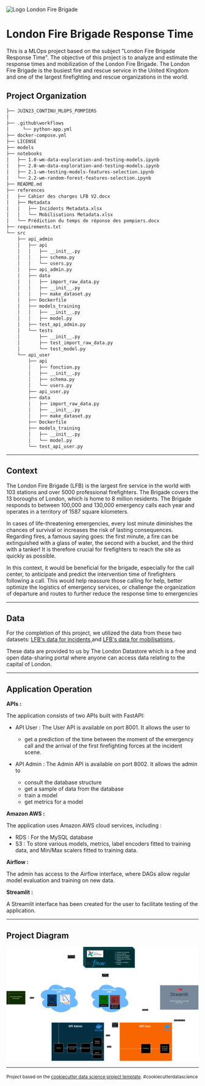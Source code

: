 ![Logo London Fire Brigade](https://upload.wikimedia.org/wikipedia/en/thumb/9/92/London_Fire_Brigade_logo.svg/1200px-London_Fire_Brigade_logo.svg.png)


London Fire Brigade Response Time
==============================

This is a MLOps project based on the subject "London Fire Brigade Response Time".
The objective of this project is to analyze and estimate the response times and mobilization of the London Fire Brigade. The London Fire Brigade is the busiest fire and rescue service in the United Kingdom and one of the largest firefighting and rescue organizations in the world.

Project Organization
------------

    ├── JUIN23_CONTINU_MLOPS_POMPIERS    
    │
    ├── .github\workflows
    │     └── python-app.yml
    ├── docker-compose.yml
    ├── LICENSE
    ├── models
    ├── notebooks
    │   ├── 1.0-wm-data-exploration-and-testing-models.ipynb
    │   ├── 2.0-wm-data-exploration-and-testing-models.ipynb
    │   ├── 2.1-wm-testing-models-features-selection.ipynb
    │   └── 2.2-wm-random-forest-features-selection.ipynb
    ├── README.md
    ├── references
    │   ├── Cahier des charges LFB V2.docx
    │   ├── Metadata
    │   │   ├── Incidents Metadata.xlsx
    │   │   └── Mobilisations Metadata.xlsx
    │   └── Prédiction du temps de réponse des pompiers.docx
    ├── requirements.txt
    └── src
        ├── api_admin
        │   ├── api
        │   │   ├── __init__.py
        │   │   ├── schema.py
        │   │   └── users.py
        │   ├── api_admin.py
        │   ├── data
        │   │   ├── import_raw_data.py
        │   │   ├── __init__.py
        │   │   ├── make_dataset.py
        │   ├── Dockerfile
        │   ├── models_training
        │   │   ├── __init__.py
        │   │   ├── model.py
        │   ├── test_api_admin.py
        │   └── tests
        │       ├── __init__.py
        │       ├── test_import_raw_data.py
        │       └── test_model.py
        └── api_user
            ├── api
            │   ├── fonction.py
            │   ├── __init__.py
            │   ├── schema.py
            │   └── users.py
            ├── api_user.py
            ├── data
            │   ├── import_raw_data.py
            │   ├── __init__.py
            │   ├── make_dataset.py
            ├── Dockerfile
            ├── models_training
            │   ├── __init__.py
            │   └── model.py
            └── test_api_user.py



--------

Context
------------

The London Fire Brigade (LFB) is the largest fire service in the world with 103 stations and over 5000 professional firefighters. The Brigade covers the 13 boroughs of London, which is home to 8 million residents. The Brigade responds to between 100,000 and 130,000 emergency calls each year and operates in a territory of 1587 square kilometers.

In cases of life-threatening emergencies, every lost minute diminishes the chances of survival or increases the risk of lasting consequences. Regarding fires, a famous saying goes: the first minute, a fire can be extinguished with a glass of water, the second with a bucket, and the third with a tanker! It is therefore crucial for firefighters to reach the site as quickly as possible.

In this context, it would be beneficial for the brigade, especially for the call center, to anticipate and predict the intervention time of firefighters following a call. This would help reassure those calling for help, better optimize the logistics of emergency services, or challenge the organization of departure and routes to further reduce the response time to emergencies

------------

Data
------------

For the completion of this project, we utilized the data from these two datasets: <a target="_blank" href="https://data.london.gov.uk/dataset/london-fire-brigade-incident-records">LFB's data for incidents </a> and <a target="_blank" href="https://data.london.gov.uk/dataset/london-fire-brigade-incident-records">LFB's data for mobilisations </a>.</small></p>

These data are provided to us by The London Datastore which is  a free and open data-sharing portal where anyone can access data relating to the capital of London. 

------------

Application Operation
------------

**APIs :**

The application consists of two APIs built with FastAPI:
- API User :
The User API is available on port 8001.
It allows the user to 
    -  get a prediction of the time between the moment of the emergency call and the arrival of the first firefighting forces at the incident scene. 

- API Admin :
The Admin API is available on port 8002. 
It allows the admin to
    - consult the database structure
    - get a sample of data from the database
    - train a model
    - get metrics for a model

**Amazon AWS :**

The application uses Amazon AWS cloud services, including : 
- RDS : For the MySQL database
- S3 : To store various models, metrics, label encoders fitted to training data, and Min/Max scalers fitted to training data.

**Airflow :**

The admin has access to the Airflow interface, where DAGs allow regular model evaluation and training on new data.

**Streamlit :**

A Streamlit interface has been created for the user to facilitate testing of the application.

------------

Project Diagram
------------

![Schéma implémentation](references/Diagram-MLOps-pompiers.drawio.png)

------------

<p><small>Project based on the <a target="_blank" href="https://drivendata.github.io/cookiecutter-data-science/">cookiecutter data science project template</a>. #cookiecutterdatascience</small></p>
